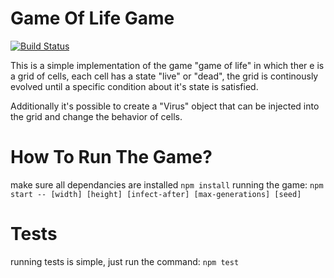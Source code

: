 # Game Of Life Game
[![Build Status](https://travis-ci.org/lihaibh/game-of-life.svg?branch=feature%2Fgame-implementation-v1.0.0)](http://travis-ci.org/lihaibh/game-of-life)

This is a simple implementation of the game "game of life" in which ther e is a grid of cells, each cell has a state "live" or "dead", the grid is continously evolved until a specific condition about it's state is satisfied.

Additionally it's possible to create a "Virus" object that can be injected into the grid and change the behavior of cells.

# How To Run The Game?
make sure all dependancies are installed
`npm install`
running the game:
`npm start -- [width] [height] [​infect-after​] [​max-generations​] [seed]`

# Tests
running tests is simple, just run the command:
`npm test`
